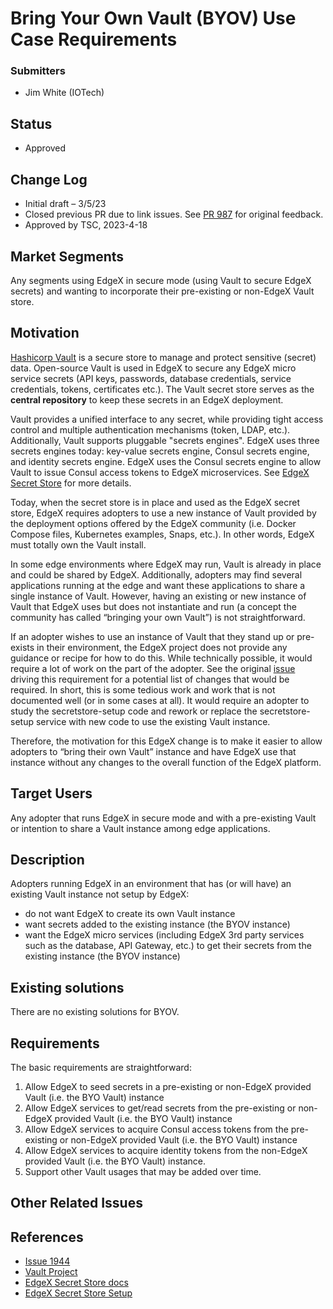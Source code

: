 # Bring Your Own Vault (BYOV) Use Case Requirements 

### Submitters

- Jim White (IOTech)

## Status

- Approved

## Change Log

- Initial draft – 3/5/23
- Closed previous PR due to link issues.  See [PR 987](https://github.com/edgexfoundry/edgex-docs/pull/987) for original feedback.
- Approved by TSC, 2023-4-18

## Market Segments

Any segments using EdgeX in secure mode (using Vault to secure EdgeX secrets) and wanting to incorporate their pre-existing or non-EdgeX Vault store.

## Motivation

[Hashicorp Vault](https://www.vaultproject.io/) is a secure store to manage and protect sensitive (secret) data.  Open-source Vault is used in EdgeX to secure any EdgeX micro service secrets (API keys, passwords, database credentials, service credentials, tokens, certificates etc.).  The Vault secret store serves as the **central repository** to keep these secrets in an EdgeX deployment.

Vault provides a unified interface to any secret, while providing tight access control and multiple authentication mechanisms (token, LDAP, etc.). Additionally, Vault supports pluggable "secrets engines". EdgeX uses three secrets engines today:  key-value secrets engine, Consul secrets engine, and identity secrets engine.  EdgeX uses the Consul secrets engine to allow Vault to issue Consul access tokens to EdgeX microservices. See [EdgeX Secret Store](https://docs.edgexfoundry.org/3.0/security/Ch-SecretStore/) for more details.

Today, when the secret store is in place and used as the EdgeX secret store, EdgeX requires adopters to use a new instance of Vault provided by the deployment options offered by the EdgeX community (i.e. Docker Compose files, Kubernetes examples, Snaps, etc.).  In other words, EdgeX must totally own the Vault install.

In some edge environments where EdgeX may run, Vault is already in place and could be shared by EdgeX.  Additionally, adopters may find several applications running at the edge and want these applications to share a single instance of Vault.  However, having an existing or new instance of Vault that EdgeX uses but does not instantiate and run (a concept the community has called “bringing your own Vault”) is not straightforward.

If an adopter wishes to use an instance of Vault that they stand up or pre-exists in their environment, the EdgeX project does not provide any guidance or recipe for how to do this.  While technically possible, it would require a lot of work on the part of the adopter. See the original [issue](https://github.com/edgexfoundry/edgex-go/issues/1944) driving this requirement for a potential list of changes that would be required. In short, this is some tedious work and work that is not documented well (or in some cases at all).  It would require an adopter to study the secretstore-setup code and rework or replace the secretstore-setup service with new code to use the existing Vault instance.

Therefore, the motivation for this EdgeX change is to make it easier to allow adopters to “bring their own Vault” instance and have EdgeX use that instance without any changes to the overall function of the EdgeX platform.

## Target Users

Any adopter that runs EdgeX in secure mode and with a pre-existing Vault or intention to share a Vault instance among edge applications.

## Description

Adopters running EdgeX in an environment that has (or will have) an existing Vault instance not setup by EdgeX:

- do not want EdgeX to create its own Vault instance
- want secrets added to the existing instance (the BYOV instance)
- want the EdgeX micro services (including EdgeX 3rd party services such as the database, API Gateway, etc.) to get their secrets from the existing instance (the BYOV instance)

## Existing solutions

There are no existing solutions for BYOV.

## Requirements

The basic requirements are straightforward:

1. Allow EdgeX to seed secrets in a pre-existing or non-EdgeX provided Vault (i.e. the BYO Vault) instance
2. Allow EdgeX services to get/read secrets from the pre-existing or non-EdgeX provided Vault (i.e. the BYO Vault) instance
3. Allow EdgeX services to acquire Consul access tokens from the pre-existing or non-EdgeX provided Vault (i.e. the BYO Vault) instance
4. Allow EdgeX services to acquire identity tokens from the non-EdgeX provided Vault (i.e. the BYO Vault) instance.
5. Support other Vault usages that may be added over time.

## Other Related Issues

## References

- [Issue 1944](https://github.com/edgexfoundry/edgex-go/issues/1944)
- [Vault Project](https://www.vaultproject.io/)
- [EdgeX Secret Store docs](https://docs.edgexfoundry.org/3.0/security/Ch-SecretStore/)
- [EdgeX Secret Store Setup](https://github.com/edgexfoundry/edgex-go/tree/main/cmd/security-secretstore-setup)
